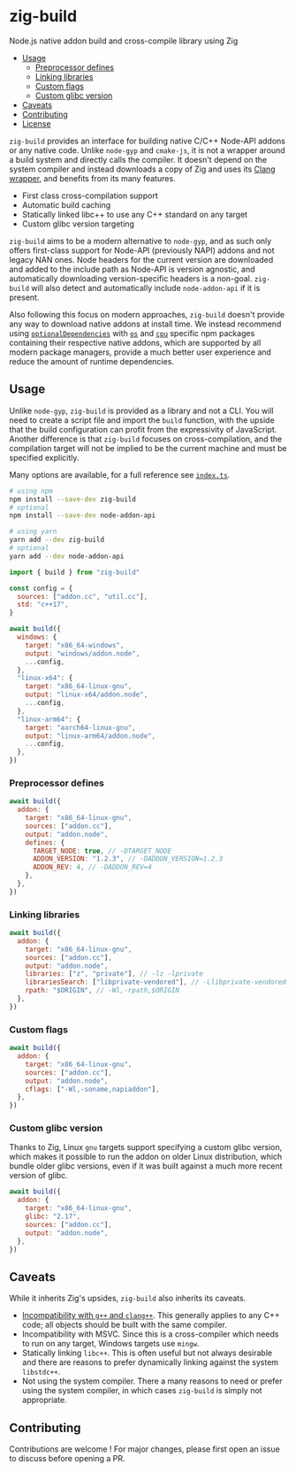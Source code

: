 # zig-build

Node.js native addon build and cross-compile library using Zig

- [Usage](#usage)
  - [Preprocessor defines](#preprocessor-defines)
  - [Linking libraries](#linking-libraries)
  - [Custom flags](#custom-flags)
  - [Custom glibc version](#custom-glibc-version)
- [Caveats](#caveats)
- [Contributing](#contributing)
- [License](#license)

`zig-build` provides an interface for building native C/C++ Node-API addons or any native code. Unlike `node-gyp` and `cmake-js`, it is not a wrapper around a build system and directly calls the compiler. It doesn't depend on the system compiler and instead downloads a copy of Zig and uses its [Clang wrapper](https://andrewkelley.me/post/zig-cc-powerful-drop-in-replacement-gcc-clang.html), and benefits from its many features.

- First class cross-compilation support
- Automatic build caching
- Statically linked libc++ to use any C++ standard on any target
- Custom glibc version targeting

`zig-build` aims to be a modern alternative to `node-gyp`, and as such only offers first-class support for Node-API (previously NAPI) addons and not legacy NAN ones. Node headers for the current version are downloaded and added to the include path as Node-API is version agnostic, and automatically downloading version-specific headers is a non-goal. `zig-build` will also detect and automatically include `node-addon-api` if it is present.

Also following this focus on modern approaches, `zig-build` doesn't provide any way to download native addons at install time. We instead recommend using [`optionalDependencies`](https://docs.npmjs.com/cli/v8/configuring-npm/package-json#optionaldependencies) with [`os`](https://docs.npmjs.com/cli/v8/configuring-npm/package-json#os) and [`cpu`](https://docs.npmjs.com/cli/v8/configuring-npm/package-json#cpu) specific npm packages containing their respective native addons, which are supported by all modern package managers, provide a much better user experience and reduce the amount of runtime dependencies.

## Usage

Unlike `node-gyp`, `zig-build` is provided as a library and not a CLI. You will need to create a script file and import the `build` function, with the upside that the build configuration can profit from the expressivity of JavaScript. Another difference is that `zig-build` focuses on cross-compilation, and the compilation target will not be implied to be the current machine and must be specified explicitly.

Many options are available, for a full reference see [`index.ts`](./src/index.ts).

```sh
# using npm
npm install --save-dev zig-build
# optional
npm install --save-dev node-addon-api

# using yarn
yarn add --dev zig-build
# optional
yarn add --dev node-addon-api
```

```js
import { build } from "zig-build"

const config = {
  sources: ["addon.cc", "util.cc"],
  std: "c++17",
}

await build({
  windows: {
    target: "x86_64-windows",
    output: "windows/addon.node",
    ...config,
  },
  "linux-x64": {
    target: "x86_64-linux-gnu",
    output: "linux-x64/addon.node",
    ...config,
  },
  "linux-arm64": {
    target: "aarch64-linux-gnu",
    output: "linux-arm64/addon.node",
    ...config,
  },
})
```

### Preprocessor defines

```js
await build({
  addon: {
    target: "x86_64-linux-gnu",
    sources: ["addon.cc"],
    output: "addon.node",
    defines: {
      TARGET_NODE: true, // -DTARGET_NODE
      ADDON_VERSION: "1.2.3", // -DADDON_VERSION=1.2.3
      ADDON_REV: 4, // -DADDON_REV=4
    },
  },
})
```

### Linking libraries

```js
await build({
  addon: {
    target: "x86_64-linux-gnu",
    sources: ["addon.cc"],
    output: "addon.node",
    libraries: ["z", "private"], // -lz -lprivate
    librariesSearch: ["libprivate-vendored"], // -Llibprivate-vendored
    rpath: "$ORIGIN", // -Wl,-rpath,$ORIGIN
  },
})
```

### Custom flags

```js
await build({
  addon: {
    target: "x86_64-linux-gnu",
    sources: ["addon.cc"],
    output: "addon.node",
    cflags: ["-Wl,-soname,napiaddon"],
  },
})
```

### Custom glibc version

Thanks to Zig, Linux `gnu` targets support specifying a custom glibc version, which makes it possible to run the addon on older Linux distribution, which bundle older glibc versions, even if it was built against a much more recent version of glibc.

```js
await build({
  addon: {
    target: "x86_64-linux-gnu",
    glibc: "2.17",
    sources: ["addon.cc"],
    output: "addon.node",
  },
})
```

## Caveats

While it inherits Zig's upsides, `zig-build` also inherits its caveats.

- [Incompatibility with `g++` and `clang++`](https://github.com/ziglang/zig/issues/9832). This generally applies to any C++ code; all objects should be built with the same compiler.
- Incompatibility with MSVC. Since this is a cross-compiler which needs to run on any target, Windows targets use `mingw`.
- Statically linking `libc++`. This is often useful but not always desirable and there are reasons to prefer dynamically linking against the system `libstdc++`.
- Not using the system compiler. There a many reasons to need or prefer using the system compiler, in which cases `zig-build` is simply not appropriate.

## Contributing

Contributions are welcome ! For major changes, please first open an issue to discuss before opening a PR.
